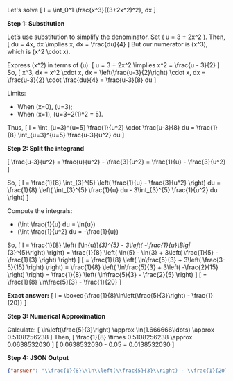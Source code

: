 Let's solve
\[
I = \int_0^1 \frac{x^3}{(3+2x^2)^2}\, dx
\]

**Step 1: Substitution**

Let’s use substitution to simplify the denominator. Set \( u = 3 + 2x^2 \).
Then,
\[
du = 4x\, dx \implies x\, dx = \frac{du}{4}
\]
But our numerator is \(x^3\), which is \(x^2 \cdot x\).

Express \(x^2\) in terms of \(u\):
\[
u = 3 + 2x^2 \implies x^2 = \frac{u - 3}{2}
\]
So,
\[
x^3\, dx = x^2 \cdot x\, dx = \left(\frac{u-3}{2}\right) \cdot x\, dx = \frac{u-3}{2} \cdot \frac{du}{4} = \frac{u-3}{8} du
\]

Limits:
- When \(x=0\), \(u=3\);
- When \(x=1\), \(u=3+2(1)^2 = 5\).

Thus,
\[
I = \int_{u=3}^{u=5} \frac{1}{u^2} \cdot \frac{u-3}{8} du = \frac{1}{8} \int_{u=3}^{u=5} \frac{u-3}{u^2} du
\]

**Step 2: Split the integrand**

\[
\frac{u-3}{u^2} = \frac{u}{u^2} - \frac{3}{u^2} = \frac{1}{u} - \frac{3}{u^2}
\]

So,
\[
I = \frac{1}{8} \int_{3}^{5} \left( \frac{1}{u} - \frac{3}{u^2} \right) du = \frac{1}{8} \left( \int_{3}^{5} \frac{1}{u} du - 3\int_{3}^{5} \frac{1}{u^2} du \right)
\]

Compute the integrals:

- \(\int \frac{1}{u} du = \ln{u}\)
- \(\int \frac{1}{u^2} du = -\frac{1}{u}\)

So,
\[
I = \frac{1}{8} \left( [\ln{u}]_{3}^{5} - 3\left( -\frac{1}{u}\Big|_{3}^{5}\right) \right)
= \frac{1}{8} \left( \ln{5} - \ln{3} + 3\left( \frac{1}{5} - \frac{1}{3} \right) \right)
\]
\[
= \frac{1}{8} \left( \ln\frac{5}{3} + 3\left( \frac{3-5}{15} \right) \right)
= \frac{1}{8} \left( \ln\frac{5}{3} + 3\left( -\frac{2}{15} \right) \right)
= \frac{1}{8} \left( \ln\frac{5}{3} - \frac{2}{5} \right)
\]
\[
= \frac{1}{8} \ln\frac{5}{3} - \frac{1}{20}
\]

**Exact answer:**
\[
I = \boxed{\frac{1}{8}\ln\left(\frac{5}{3}\right) - \frac{1}{20}}
\]

**Step 3: Numerical Approximation**

Calculate:
\[
\ln\left(\frac{5}{3}\right) \approx \ln(1.666666\ldots) \approx 0.5108256238
\]
Then,
\[
\frac{1}{8} \times 0.5108256238 \approx 0.0638532030
\]
\[
0.0638532030 - 0.05 = 0.0138532030
\]

**Step 4: JSON Output**

```json
{"answer": "\\frac{1}{8}\\ln\\left(\\frac{5}{3}\\right) - \\frac{1}{20}", "numerical_answer": "0.0138532030"}
```